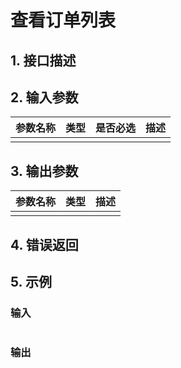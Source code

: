 # 查看订单列表

## 1. 接口描述

## 2. 输入参数

| 参数名称 | 类型 | 是否必选 | 描述 |
| :--- | :--- | :--- | :--- |
|  |  |  |  |

## 3. 输出参数

| 参数名称 | 类型 | 描述 |
| :--- | :--- | :--- |
|  |  |  |

## 4. 错误返回

## 5. 示例

### 输入

```

```

### 输出

```json

```




